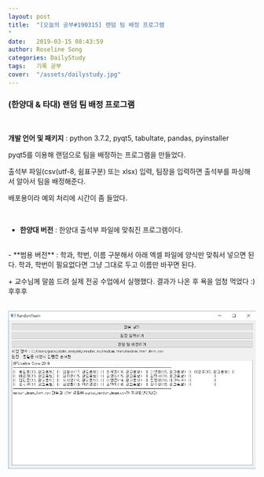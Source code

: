 ```yaml
---
layout: post
title:  "[오늘의 공부#190315] 랜덤 팀 배정 프로그램
"
date:   2019-03-15 08:43:59
author: Roseline Song
categories: DailyStudy
tags:	기록 공부
cover:  "/assets/dailystudy.jpg"
---
```


### (한양대 & 타대) 랜덤 팀 배정 프로그램

<br>

**개발 언어 및 패키지** : python 3.7.2, pyqt5, tabultate, pandas, pyinstaller 


pyqt5를 이용해 랜덤으로 팀을 배정하는 프로그램을 만들었다.

출석부 파일(csv(utf-8, 쉼표구분) 또는 xlsx) 입력, 팀장을 입력하면 출석부를 파싱해서 알아서 팀을 배정해준다. 

배포용이라 예외 처리에 시간이 좀 들었다.

<br>

- **한양대 버전** : 한양대 출석부 파일에 맞춰진 프로그램이다. 
<br>
- **범용 버전** :  학과, 학번, 이름 구분해서 아래 엑셀 파일에 양식만 맞춰서 넣으면 된다. 학과, 학번이 필요없다면 그냥 그대로 두고 이름만 바꾸면 된다.

\+ 교수님께 말씀 드려 실제 전공 수업에서 실행했다. 결과가 나온 후 욕을 엄청 먹었다 :) 후후후

<br>


  <img src="/assets/images/random_team.PNG" title="random team" style="width=600">


<br>

[jekyll]:      http://jekyllrb.com
[jekyll-gh]:   https://github.com/jekyll/jekyll
[jekyll-help]: https://github.com/jekyll/jekyll-help
[highlight]:   https://highlightjs.org/
[lightbox]:    http://lokeshdhakar.com/projects/lightbox2/
[jekyll-archive]: https://github.com/jekyll/jekyll-archives
[liquid]: https://github.com/Shopify/liquid/wiki/Liquid-for-Designers
